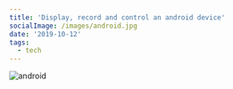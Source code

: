 ```yaml
---
title: 'Display, record and control an android device'
socialImage: /images/android.jpg
date: '2019-10-12'
tags:
  - tech
---
```


![android](/images/android.jpg)


